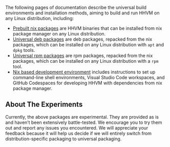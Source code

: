The following pages of documentation describe the universal build environments and installation methods, aiming to build and run HHVM on any Linux distribution, including:

* [Prebuilt nix packages](./prebuilt-nix-packages.md) are HHVM binaries that can be installed from nix package manager on any Linux distribution.
* [Universal deb packages](./universal-deb-packages.md) are deb packages, repacked from the nix packages, which can be installed on any Linux distribution with `apt` and `dpkg` tools.
* [Universal rpm packages](./universal-rpm-packages.md) are rpm packages, repacked from the nix packages, which can be installed on any Linux distribution with a `rpm` tool.
* [Nix based development environment](./prebuilt-nix-packages.md) includes instructions to set up command-line shell environments, Visual Studio Code workspaces, and GitHub Codespaces for developing HHVM with dependencies from nix package manager.

## About The Experiments

Currently, the above packages are experimental. They are provided as is and haven’t been extensively battle-tested. We encourage you to try them out and report any issues you encountered. We will appreciate your feedback because it will help us decide if we will entirely switch from distribution-specific packaging to universal packaging.
